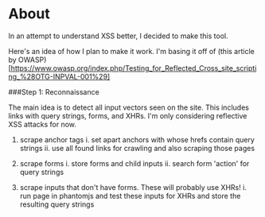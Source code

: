 About
=================
In an attempt to understand XSS better, I decided to make this tool.

Here's an idea of how I plan to make it work. I'm basing it off of (this article by OWASP)[https://www.owasp.org/index.php/Testing_for_Reflected_Cross_site_scripting_%28OTG-INPVAL-001%29]

###Step 1: Reconnaissance

The main idea is to detect all input vectors seen on the site. This includes links with query strings, forms, and XHRs. I'm only considering reflective XSS attacks for now.

1. scrape anchor tags
  i. set apart anchors with whose hrefs contain query strings
  ii. use all found links for crawling and also scraping those pages

2. scrape forms
    i. store forms and child inputs
    ii. search form 'action' for query strings

3. scrape inputs that don't have forms. These will probably use XHRs!
    i. run page in phantomjs and test these inputs for XHRs and store the resulting query strings
